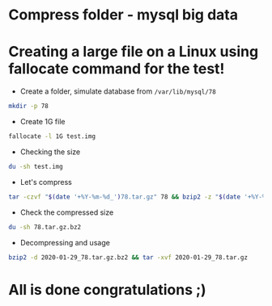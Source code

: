 # Compress folder - mysql big data

# Creating a large file on a Linux using fallocate command for the test!

- Create a folder, simulate database from `/var/lib/mysql/78`
```bash
mkdir -p 78
```
- Create 1G file

```bash
fallocate -l 1G test.img
```
- Checking the size
```bash 
du -sh test.img
```
- Let's compress
```bash
tar -czvf "$(date '+%Y-%m-%d_')78.tar.gz" 78 && bzip2 -z "$(date '+%Y-%m-%d_')"78.tar.gz
```
- Check the compressed size
```bash
du -sh 78.tar.gz.bz2
```
- Decompressing and usage
```bash
bzip2 -d 2020-01-29_78.tar.gz.bz2 && tar -xvf 2020-01-29_78.tar.gz
```
# All is done congratulations ;)
